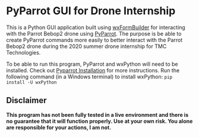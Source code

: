 # PyParrot GUI for Drone Internship
This is a Python GUI application built using [wxFormBuilder](https://github.com/wxFormBuilder/wxFormBuilder) for interacting with the Parrot Bebop2 drone using [PyParrot](https://github.com/amymcgovern/pyparrot). The purpose is be able to create PyParrot commands more easily to better interact with the Parrot Bebop2 drone during the 2020 summer drone internship for TMC Technologies.  
  
To be able to run this program, PyParrot and wxPython will need to be installed. Check out [Pyparrot Installation](https://pyparrot.readthedocs.io/en/latest/installation.html) for more instructions. Run the following command (in a Windows terminal) to install wxPython: `pip install -U wxPython`  
  
## Disclaimer

**This program has not been fully tested in a live environment and there is no guarantee that it will function properly. Use at your own risk. You alone are responsible for your actions, I am not.**  
